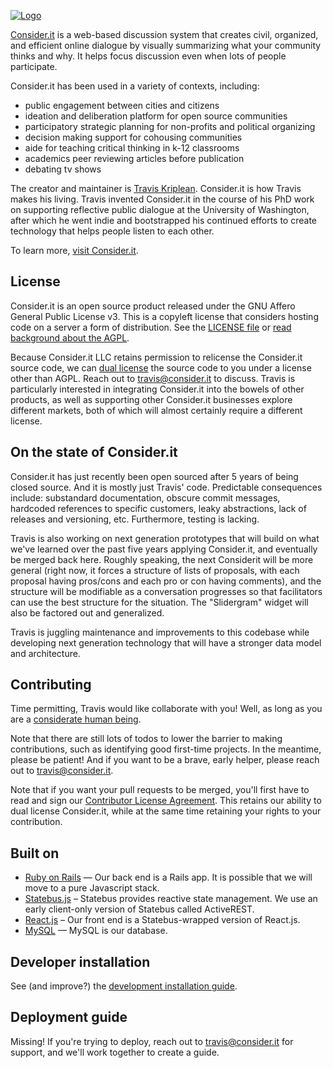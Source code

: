 <a href="https://consider.it/">![Logo](https://cdn.rawgit.com/tkriplean/ConsiderIt/master/public/logo.svg)</a>

[Consider.it][1] is a web-based discussion system that creates civil, organized, and efficient online dialogue by visually summarizing what your community thinks and why. It helps focus discussion even when lots of people participate.

[1]: <https://consider.it>

Consider.it has been used in a variety of contexts, including: 
- public engagement between cities and citizens
- ideation and deliberation platform for open source communities
- participatory strategic planning for non-profits and political organizing
- decision making support for cohousing communities
- aide for teaching critical thinking in k-12 classrooms
- academics peer reviewing articles before publication
- debating tv shows

The creator and maintainer is [Travis Kriplean](https://github.com/tkriplean/). Consider.it is how Travis makes his living. Travis invented Consider.it in the course of his PhD work on supporting reflective public dialogue at the University of Washington, after which he went indie and bootstrapped his continued efforts to create technology that helps people listen to each other. 

To learn more, [visit Consider.it][1].

License
-------

Consider.it is an open source product released under the GNU Affero General Public License v3. This is a copyleft license that considers hosting code on a server a form of distribution. See the [LICENSE file](LICENSE.txt) or [read background about the AGPL](https://www.gnu.org/licenses/why-affero-gpl.en.html). 

Because Consider.it LLC retains permission to relicense the Consider.it source code, we can [dual license](https://en.wikipedia.org/wiki/Multi-licensing) the source code to you under a license other than AGPL. Reach out to [travis@consider.it](travis@consider.it) to discuss. Travis is particularly interested in integrating Consider.it into the bowels of other products, as well as supporting other Consider.it businesses explore different markets, both of which will almost certainly require a different license. 

On the state of Consider.it
---------------------------

Consider.it has just recently been open sourced after 5 years of being closed source. And it is mostly just Travis' code. Predictable consequences include: substandard documentation, obscure commit messages, hardcoded references to specific customers, leaky abstractions, lack of releases and versioning, etc. Furthermore, testing is lacking. 

Travis is also working on next generation prototypes that will build on what we've learned over the past five years applying Consider.it, and eventually be merged back here. Roughly speaking, the next Considerit will be more general (right now, it forces a structure of lists of proposals, with each proposal having pros/cons and each pro or con having comments), and the structure will be modifiable as a conversation progresses so that facilitators can use the best structure for the situation. The "Slidergram" widget will also be factored out and generalized. 

Travis is juggling maintenance and improvements to this codebase while developing next generation technology that will have a stronger data model and architecture.

Contributing
------------

Time permitting, Travis would like collaborate with you! Well, as long as you are a [considerate human being](docs/code-of-conduct.md). 

Note that there are still lots of todos to lower the barrier to making contributions, such as identifying good first-time projects. In the meantime, please be patient! And if you want to be a brave, early helper, please reach out to [travis@consider.it](travis@consider.it).

Note that if you want your pull requests to be merged, you'll first have to read and sign our [Contributor License Agreement](). This retains our ability to dual license Consider.it, while at the same time retaining your rights to your contribution.  

Built on
--------

- [Ruby on Rails](http://rubyonrails.org/) — Our back end is a Rails app. It is possible that we will move to a pure Javascript stack. 
- [Statebus.js](https://invisible.college/statebus/) – Statebus provides reactive state management. We use an early client-only version of Statebus called ActiveREST. 
- [React.js](https://facebook.github.io/react/) – Our front end is a Statebus-wrapped version of React.js.
- [MySQL](https://www.mysql.com/) — MySQL is our database.


Developer installation
---------------------

See (and improve?) the [development installation guide](docs/developer_installation_guide.md).

Deployment guide
----------------

Missing! If you're trying to deploy, reach out to [travis@consider.it](travis@consider.it) for support, and we'll work together to create a guide. 
